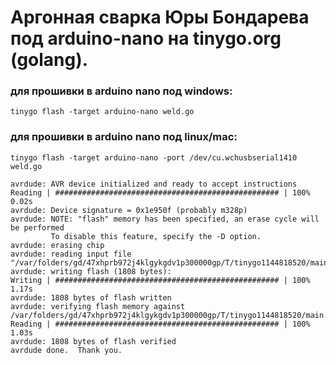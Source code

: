 # Аргонная сварка Юры Бондарева под arduino-nano на tinygo.org (golang).

### для прошивки в arduino nano под windows:
```
tinygo flash -target arduino-nano weld.go
```

### для прошивки в arduino nano под linux/mac:

```
tinygo flash -target arduino-nano -port /dev/cu.wchusbserial1410 weld.go

avrdude: AVR device initialized and ready to accept instructions
Reading | ################################################## | 100% 0.02s
avrdude: Device signature = 0x1e950f (probably m328p)
avrdude: NOTE: "flash" memory has been specified, an erase cycle will be performed
         To disable this feature, specify the -D option.
avrdude: erasing chip
avrdude: reading input file "/var/folders/gd/47xhprb972j4klgykgdv1p300000gp/T/tinygo1144818520/main.hex"
avrdude: writing flash (1808 bytes):
Writing | ################################################## | 100% 1.17s
avrdude: 1808 bytes of flash written
avrdude: verifying flash memory against /var/folders/gd/47xhprb972j4klgykgdv1p300000gp/T/tinygo1144818520/main.hex:
Reading | ################################################## | 100% 1.03s
avrdude: 1808 bytes of flash verified
avrdude done.  Thank you.
```

